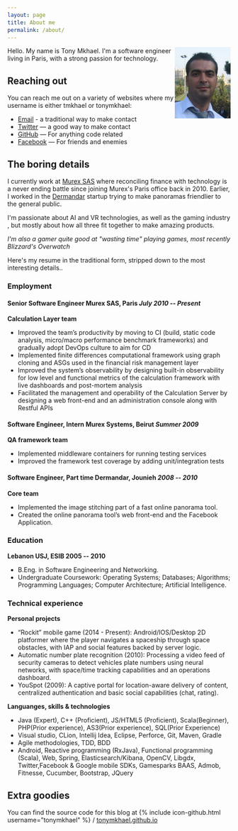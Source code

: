 ```yaml
---
layout: page
title: About me
permalink: /about/
---
```


<img src="portrait.png" width="25%" align="right" style="vertical-align:top">

Hello. My name is Tony Mkhael. I'm a software engineer living in Paris, with a strong passion for technology.

## Reaching out

You can reach me out on a variety of websites where my username is either tmkhael or tonymkhael:

* [Email](mailto:tony.mkhael@gmail.com) - a traditional way to make contact
* [Twitter](https://twitter.com/tonymkhael) — a good way to make contact
* [GitHub](https://github.com/tonymkhael) — For anything code related
* [Facebook](https://www.facebook.com/tony.mkhael) — For friends and enemies

## The boring details

I currently work at [Murex SAS](http://www.murex.com) where reconciling finance with technology is a never ending battle since joining Murex's Paris office back in 2010. Earlier, I worked in the [Dermandar](http://www.dermandar.com) startup trying to make panoramas friendlier to the general public.

I'm passionate about AI and VR technologies, as well as the gaming industry , but mostly about how all three fit together to make amazing products.

*I'm also a gamer quite good at "wasting time" playing games, most recently Blizzard's Overwatch*

Here's my resume in the traditional form, stripped down to the most interesting details..

### Employment

#### Senior Software Engineer Murex SAS, Paris *July 2010 -- Present*

**Calculation Layer team**

* Improved the team’s productivity by moving to CI (build, static code analysis, micro/macro performance
benchmark frameworks) and gradually adopt DevOps culture to aim for CD
* Implemented finite differences computational framework using graph cloning and ASGs used in the
financial risk management layer
* Improved the system’s observability by designing built-in observability for low level and functional
metrics of the calculation framework with live dashboards and post-mortem analysis
* Facilitated the management and operability of the Calculation Server by designing a web front-end and
an administration console along with Restful APIs

#### Software Engineer, Intern Murex Systems, Beirut *Summer 2009*

**QA framework team**

* Implemented middleware containers for running testing services
* Improved the framework test coverage by adding unit/integration tests

#### Software Engineer, Part time Dermandar, Jounieh *2008 -- 2010*

**Core team**

* Implemented the image stitching part of a fast online panorama tool.
* Created the online panorama tool’s web front-end and the Facebook Application.

### Education

**Lebanon USJ, ESIB 2005 -- 2010**

* B.Eng. in Software Engineering and Networking.
* Undergraduate Coursework: Operating Systems; Databases; Algorithms; Programming Languages; Computer
Architecture; Artificial Intelligence.

### Technical experience

**Personal projects**

* “Rockit” mobile game (2014 - Present): Android/IOS/Desktop 2D platformer where the player navigates a
spaceship through space obstacles, with IAP and social features backed by server logic.
* Automatic number plate recognition (2010): Processing a video feed of security cameras to detect vehicles
plate numbers using neural networks, with space/time tracking capabilities and an operations dashboard.
* YouSpot (2009): A captive portal for location-aware delivery of content, centralized authentication and basic social capabilities (chat, rating).

**Languanges, skills & technologies**

* Java (Expert), C++ (Proficient), JS/HTML5 (Proficient), Scala(Beginner), PHP(Prior experience), AS3(Prior
experience), SQL(Prior Experience)
* Visual studio, CLion, Intellij Idea, Eclipse, Perforce, Git, Maven, Gradle
* Agile methodologies, TDD, BDD
* Android, Reactive programming (RxJava), Functional programming (Scala), Web, Spring, Elasticsearch/Kibana, OpenCV, Libgdx, Twitter,Facebook & Google mobile SDKs, Gamesparks BAAS, Admob, Fitnesse, Cucumber, Bootstrap, JQuery

## Extra goodies

You can find the source code for this blog at {% include icon-github.html username="tonymkhael" %} /
[tonymkhael.github.io](https://github.com/tonymkhael/tonymkhael.github.io)
